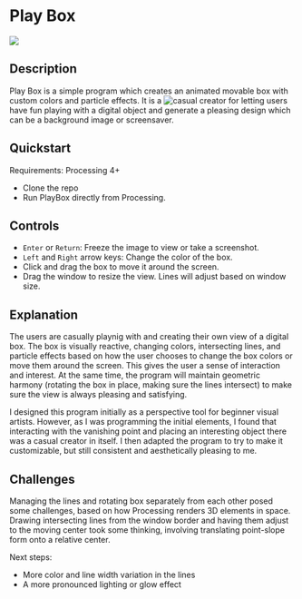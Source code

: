 # Play Box

![](https://github.com/ncy-xing/Play-Box/blob/debb1ba165fa5c34f80a534554164a54ef646a92/playbox.png)

## Description
Play Box is a simple program which creates an animated movable box with custom colors and particle effects. It is a ![casual creator](https://escholarship.org/uc/item/4kg8g9gd) for letting users have fun playing with a digital object and generate a pleasing design which can be a background image or screensaver. 

## Quickstart
Requirements: Processing 4+
- Clone the repo
- Run PlayBox directly from Processing.

## Controls
- `Enter` or `Return`: Freeze the image to view or take a screenshot.
- `Left` and `Right` arrow keys: Change the color of the box.
- Click and drag the box to move it around the screen. 
- Drag the window to resize the view. Lines will adjust based on window size. 

## Explanation
The users are casually playnig with and creating their own view of a digital box. The box is visually reactive, changing colors, intersecting lines, and particle effects based on how the user chooses to change the box colors or move them around the screen. This gives the user a sense of interaction and interest. At the same time, the program will maintain geometric harmony (rotating the box in place, making sure the lines intersect) to make sure the view is always pleasing and satisfying. 

I designed this program initially as a perspective tool for beginner visual artists. However, as I was programming the initial elements, I found that interacting with the vanishing point and placing an interesting object there was a casual creator in itself. I then adapted the program to try to make it customizable, but still consistent and aesthetically pleasing to me. 

## Challenges 
Managing the lines and rotating box separately from each other posed some challenges, based on how Processing renders 3D elements in space. Drawing intersecting lines from the window border and having them adjust to the moving center took some thinking, involving translating point-slope form onto a relative center.

Next steps:
- More color and line width variation in the lines
- A more pronounced lighting or glow effect 
